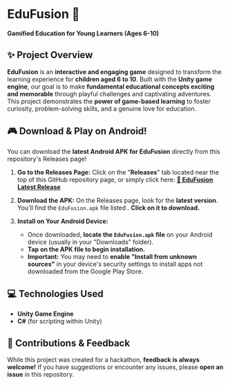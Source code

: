 # **EduFusion** 🚀

**Gamified Education for Young Learners (Ages 6-10)**
## ✨ **Project Overview**

**EduFusion** is an **interactive and engaging game** designed to transform the learning experience for **children aged 6 to 10**. Built with the **Unity game engine**, our goal is to make **fundamental educational concepts exciting and memorable** through playful challenges and captivating adventures. This project demonstrates the **power of game-based learning** to foster curiosity, problem-solving skills, and a genuine love for education.

## 🎮 **Download & Play on Android!**

You can download the **latest Android APK for EduFusion** directly from this repository's Releases page!

1.  **Go to the Releases Page:**
    Click on the "**Releases**" tab located near the top of this GitHub repository page, or simply click here:
    **[🔗 EduFusion Latest Release](https://github.com/Prathmesh-Thorat/EduFusion/releases/tag/v1.4.5)**

2.  **Download the APK:**
    On the Releases page, look for the **latest version**. You'll find the `EduFusion.apk` file listed . **Click on it to download.**

3.  **Install on Your Android Device:**
    * Once downloaded, **locate the `EduFusion.apk` file** on your Android device (usually in your "Downloads" folder).
    * **Tap on the APK file to begin installation.**
    * **__Important:__** You may need to **enable "Install from unknown sources"** in your device's security settings to install apps not downloaded from the Google Play Store.

## 💻 **Technologies Used**

* **Unity Game Engine**
* **C#** (for scripting within Unity)

## 🤝 **Contributions & Feedback**

While this project was created for a hackathon, **feedback is always welcome!** If you have suggestions or encounter any issues, please **open an issue** in this repository.
